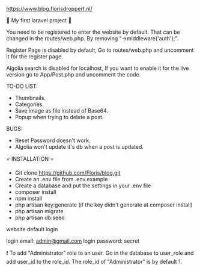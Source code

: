 https://www.blog.florisdroppert.nl/

:tada: My first laravel project :tada:

You need to be registered to enter the website by default. That can be changed in the routes/web.php. By removing "->middleware('auth');".

Register Page is disabled by default,
Go to routes/web.php and uncomment it for the register page.

Algolia search is disabled for localhost,
If you want to enable it for the live version go to App/Post.php and uncomment the code.



TO-DO LIST:

- Thumbnails.
- Categories.
- Save image as file instead of Base64.
- Popup when trying to delete a post.



BUGS:

- Reset Password doesn't work.
- Algolia won't update it's db when a post is updated.



:star: INSTALLATION :star:

- Git clone https://github.com/Floris/blog.git
- Create an .env file from .env.example
- Create a database and put the settings in your .env file
- composer install
- npm install
- php artisan key:generate (if the key didn't generate at composer install)
- php artisan migrate
- php artisan db:seed

website default login

login email: admin@gmail.com
login password: secret

:exclamation: To add "Administrator" role to an user. Go in the database to user_role and add user_id to the role_id. The role_id of "Administrator" is by default 1.
